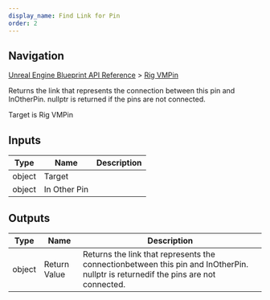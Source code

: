 ```yaml
---
display_name: Find Link for Pin
order: 2
---
```

## Navigation

[Unreal Engine Blueprint API Reference](https://dev.epicgames.com/documentation/en-us/unreal-engine/BlueprintAPI) > [Rig VMPin](https://dev.epicgames.com/documentation/en-us/unreal-engine/BlueprintAPI/RigVMPin)

Returns the link that represents the connection
between this pin and InOtherPin. nullptr is returned
if the pins are not connected.

Target is Rig VMPin

## Inputs

| Type | Name | Description |
| --- | --- | --- |
| object | Target |  |
| object | In Other Pin |  |

## Outputs

| Type | Name | Description |
| --- | --- | --- |
| object | Return Value | Returns the link that represents the connectionbetween this pin and InOtherPin. nullptr is returnedif the pins are not connected. |
